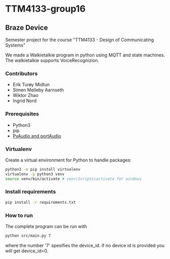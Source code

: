 # TTM4133-group16
## Braze Device 
Semester project for the course "TTM4133 - Design of Communicating Systems"

We made a Walkietalkie program in python using MQTT and state machines. The walkietalkie supports VoiceRecognizion.

### Contributors
* Erik Turøy Midtun
* Simen Melleby Aarnseth
* Wiktor Zhao
* Ingrid Nord
 
### Prerequisites

* Python3
* pip
* [PyAudio and portAudio](https://people.csail.mit.edu/hubert/pyaudio/)

### Virtualenv
Create a virtual environment for Python to handle packages:

```bash
python3 -m pip install virtualenv
virtualenv -p python3 venv
source venv/bin/activate # venv\Scripts\activate for windows
```

### Install requirements

```bash
pip install -r requirements.txt
```

### How to run
The complete program can be run with 
```bash
python src/main.py 7
```
where the number '7' spesifies the device_id. if no device id is provided you will get device_id=0.


